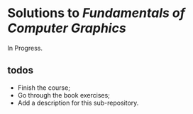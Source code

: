 # Solutions to *Fundamentals of Computer Graphics*

In Progress.

## todos

- Finish the course;
- Go through the book exercises;
- Add a description for this sub-repository.
